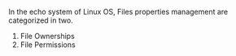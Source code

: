 In the echo system of Linux OS, Files properties management are categorized in two.

  1. File Ownerships
  2. File Permissions 



